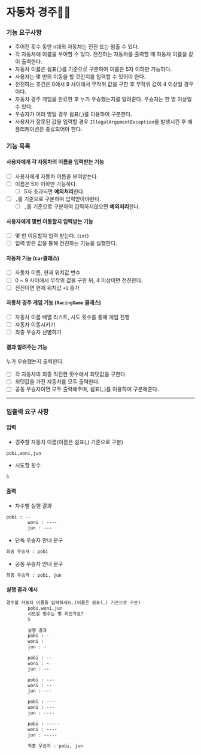 # 자동차 경주🚗🚕

### 기능 요구사항

- 주어진 횟수 동안 n대의 자동차는 전진 또는 멈출 수 있다.
- 각 자동차에 이름을 부여할 수 있다. 전진하는 자동차를 출력할 때 자동차 이름을 같이 출력한다.
- 자동차 이름은 쉼표(,)를 기준으로 구분하여 이름은 5자 이하만 가능하다.
- 사용자는 몇 번의 이동을 할 것인지를 입력할 수 있어야 한다.
- 전진하는 조건은 0에서 9 사이에서 무작위 값을 구한 후 무작위 값이 4 이상일 경우이다.
- 자동차 경주 게임을 완료한 후 누가 우승했는지를 알려준다. 우승자는 한 명 이상일 수 있다.
- 우승자가 여러 명일 경우 쉼표(,)를 이용하여 구분한다.
- 사용자가 잘못된 값을 입력할 경우 `IllegalArgumentException`을 발생시킨 후 애플리케이션은 종료되어야 한다.

### 기능 목록

#### 사용자에게 각 자동차의 이름을 입력받는 기능

- [ ] 사용자에게 자동차 이름을 부여받는다.
- [ ] 이름은 5자 이하만 가능하다.
    - [ ] 5자 초과되면 **예외처리**한다.
- [ ] `,`를 기준으로 구분하며 입력받아야한다.
    - [ ] `,`를 기준으로 구분하여 입력하지않으면 **예외처리**한다.

#### 사용자에게 몇번 이동할지 입력받는 기능

- [ ] 몇 번 이동할지 입력 받는다. (`int`)
- [ ] 입력 받은 값을 통해 전진하는 기능을 실행한다.

#### 자동차 기능 (`Car`클래스)

- [ ] 자동차 이름, 현재 위치값 변수
- [ ] 0 ~ 9 사이에서 무작위 값을 구한 뒤, 4 이상이면 전진한다.
- [ ] 전진이면 현재 위치값 `+1` 증가

#### 자동차 경주 게임 기능 (`RacingGame` 클래스)

- [ ] 자동차 이름 배열 리스트, 시도 횟수를 통해 게임 진행
- [ ] 자동차 이동시키기
- [ ] 최종 우승자 선별하기

#### 결과 알려주는 기능

누가 우승했는지 출력한다.

- [ ] 각 자동차의 최종 직진한 횟수에서 최댓값을 구한다.
- [ ] 최댓값을 가진 자동차를 모두 출력한다.
- [ ] 공동 우승자이면 모두 출력해주며, 쉼표(`,`)를 이용하여 구분해준다.

---------------------------

### 입출력 요구 사항

#### 입력

- 경주할 자동차 이름(이름은 쉼표(,) 기준으로 구분)

```dtd
pobi,woni,jun
```

- 시도할 횟수

```dtd
5
```

#### 출력

- 차수별 실행 결과

```dtd
pobi : --
        woni : ----
        jun : ---
```

- 단독 우승자 안내 문구

```dtd
최종 우승자 : pobi
```

- 공동 우승자 안내 문구

```dtd
최종 우승자 : pobi, jun
```

#### 실행 결과 예시

```dtd
경주할 자동차 이름을 입력하세요.(이름은 쉼표(,) 기준으로 구분)
        pobi,woni,jun
        시도할 횟수는 몇 회인가요?
        5

        실행 결과
        pobi : -
        woni :
        jun : -

        pobi : --
        woni : -
        jun : --

        pobi : ---
        woni : --
        jun : ---

        pobi : ----
        woni : ---
        jun : ----

        pobi : -----
        woni : ----
        jun : -----

        최종 우승자 : pobi, jun
```